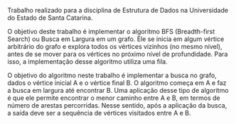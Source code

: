 Trabalho realizado para a disciplina de Estrutura de Dados na Universidade do Estado de Santa Catarina.


O objetivo deste trabalho é implementar o algoritmo BFS (Breadth-first Search)
ou Busca em Largura em um grafo. Ele se inicia em algum vértice arbitrário do grafo e
explora todos os vértices vizinhos (no mesmo nível), antes de se mover para os vértices
no próximo nível de profundidade. Para isso, a implementação desse algoritmo utiliza
uma fila.

O objetivo do algoritmo neste trabalho é implementar a busca no grafo, dados o
vértice inicial A e o vértice final B. O algoritmo começa em A e faz a busca em largura
até encontrar B. Uma aplicação desse tipo de algoritmo é que ele permite encontrar o
menor caminho entre A e B, em termos de número de arestas percorridas. Nesse
sentido, após a aplicação da busca, a saída deve ser a sequência de vértices visitados
entre A e B.
